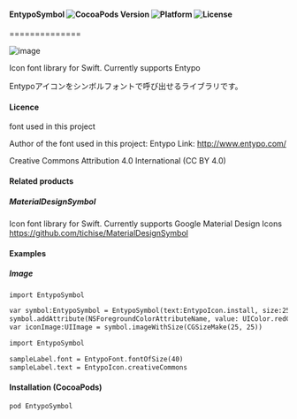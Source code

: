 #### EntypoSymbol ![CocoaPods Version](https://img.shields.io/cocoapods/v/EntypoSymbol.svg?style=flat) ![Platform](https://img.shields.io/cocoapods/p/EntypoSymbol.svg?style=flat) ![License](https://img.shields.io/cocoapods/l/EntypoSymbol.svg?style=flat)
==============

![image](https://s3.amazonaws.com/cocoacontrols_production/uploads/control_image/image/6387/_____.png)

Icon font library for Swift. Currently supports Entypo

 Entypoアイコンをシンボルフォントで呼び出せるライブラリです。

#### Licence
font used in this project

Author of the font used in this  project: Entypo
Link: http://www.entypo.com/

Creative Commons Attribution 4.0 International (CC BY 4.0)

#### Related products

##### MaterialDesignSymbol
Icon font library for Swift. Currently supports Google Material Design Icons https://github.com/tichise/MaterialDesignSymbol

#### Examples

##### Image

```html
import EntypoSymbol

var symbol:EntypoSymbol = EntypoSymbol(text:EntypoIcon.install, size:25)
symbol.addAttribute(NSForegroundColorAttributeName, value: UIColor.redColor())
var iconImage:UIImage = symbol.imageWithSize(CGSizeMake(25, 25))
```

```html
import EntypoSymbol

sampleLabel.font = EntypoFont.fontOfSize(40)
sampleLabel.text = EntypoIcon.creativeCommons
```

#### Installation (CocoaPods)
` pod EntypoSymbol `
